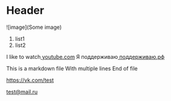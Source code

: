 # Header

![image](Some image)

1) list1
2) list2

I like to watch[ youtube.com](https://youtube.com)
Я поддерживаю[ поддерживаю.рф](https://поддерживаю.рф)

This is a markdown file
With multiple lines
End of file

https://vk.com/test

test@mail.ru
